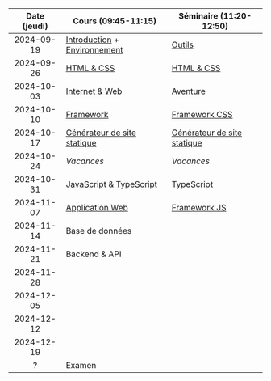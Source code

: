 | Date (jeudi) | Cours (09:45-11:15)                                            | Séminaire (11:20-12:50)                            |
| :----------: | -------------------------------------------------------------- | -------------------------------------------------- |
|  2024-09-19  | [Introduction](/docs/intro) + [Environnement](/docs/cours/env) | [Outils](/docs/seminaire/outils)                   |
|  2024-09-26  | [HTML & CSS](/docs/cours/html-css)                             | [HTML & CSS](/docs/seminaire/html-css)             |
|  2024-10-03  | [Internet & Web](/docs/cours/internet-web)                     | [Aventure](/docs/seminaire/aventure)               |
|  2024-10-10  | [Framework](/docs/cours/framework)                             | [Framework CSS](/docs/seminaire/framework-css)     |
|  2024-10-17  | [Générateur de site statique](/docs/cours/ssg)                 | [Générateur de site statique](/docs/seminaire/ssg) |
|  2024-10-24  | _Vacances_                                                     | _Vacances_                                         |
|  2024-10-31  | [JavaScript & TypeScript](/docs/cours/js-ts)                   | [TypeScript](/docs/seminaire/typescript)           |
|  2024-11-07  | [Application Web](/docs/cours/app)                             | [Framework JS](/docs/seminaire/framework-js)       |
|  2024-11-14  | Base de données                                                |                                                    |
|  2024-11-21  | Backend & API                                                  |                                                    |
|  2024-11-28  |                                                                |                                                    |
|  2024-12-05  |                                                                |                                                    |
|  2024-12-12  |                                                                |                                                    |
|  2024-12-19  |                                                                |                                                    |
|      ?       | Examen                                                         |                                                    |
